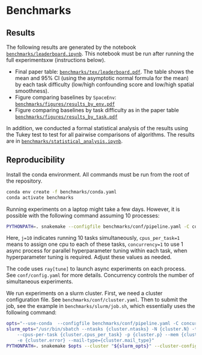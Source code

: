 # Benchmarks

## Results 

The following results are generated by the notebook [`benchmarks/leaderboard.ipynb`](https://github.com/NSAPH-Projects/space/blob/mauriciogtec/issue125/benchmarks/leaderboard.ipynb). This notebook must be run after running the full experimentsxw (instructions below).

* Final paper table: [`benchmarks/tex/leaderboard.pdf`](https://github.com/NSAPH-Projects/space/blob/mauriciogtec/issue125/benchmarks/tex/leaderboard.pdf). The table shows the mean and 95% CI (using the asymptotic normal formula for the mean) by each task difficulty (low/high confounding score and low/high spatial smoothness).
* Figure comparing baselines by `SpaceEnv`: [`benchmarks/figures/results_by_env.pdf`](https://github.com/NSAPH-Projects/space/blob/mauriciogtec/issue125/benchmarks/figures/results_by_env.pdf)
* Figure comparing baselines by task difficulty as in the paper table [`benchmarks/figures/results_by_task.pdf`](https://github.com/NSAPH-Projects/space/blob/mauriciogtec/issue125/benchmarks/figures/results_by_task.pdf)


In addition, we conducted a formal statistical analysis of the results using the Tukey test to test for all pairwise comparisons of algorithms. The results are in [`benchmarks/statistical_analysis.ipynb`](https://github.com/NSAPH-Projects/space/blob/mauriciogtec/issue125/benchmarks/statistical_analysis.ipynb).

## Reproducibility

Install the conda environment. All commands must be run from the root of the repository.

```bash
conda env create -f benchmarks/conda.yaml
conda activate benchmarks
```

Running experiments on a laptop might take a few days. However, it is possible with the following command assuming 10 processes:

```bash
PYTHONPATH=. snakemake --configfile benchmarks/conf/pipeline.yaml -C concurrency=1 cpus_per_task=1 --use-conda -j=10
```

Here, `j=10` indicates running 10 tasks simultaneously, `cpus_per_task=1` means to assign one cpu to each of these tasks, `concurrency=1` to use 1 async process for parallel hyperparameter tuning within each task, when hyperparameter tuning is required. Adjust these values as needed.

 The code uses `ray[tune]` to launch async experiments on each process. See `conf/config.yaml` for more details. Concurrency controls the number of simultaneous experiments.


We run experiments on a slurm cluster. First, we need a cluster configuration file. See `benchmarks/conf/cluster.yaml`. Then to submit the job, see the example in `benchmarks/slurm/job.sh`, which essentially uses the following command:


```bash
opts="--use-conda  --configfile benchmarks/conf/pipeline.yaml -C concurrency=10  cpus_per_task=2"
slurm_opts="/usr/bin/sbatch --ntasks {cluster.ntasks} -N {cluster.N} -t {cluster.t} \
    --cpus-per-task {cluster.cpus_per_task} -p {cluster.p} --mem {cluster.mem} -o {cluster.output} \
    -e {cluster.error} --mail-type={cluster.mail_type}"
PYTHONPATH=. snakemake $opts --cluster "${slurm_opts}" --cluster-config benchmarks/conf/cluster.yaml  -j 100
```
